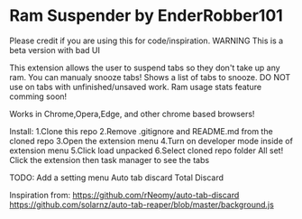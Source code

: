 # Ram Suspender by EnderRobber101
Please credit if you are using this for code/inspiration.
WARNING This is a beta version with bad UI

This extension allows the user to suspend tabs so they don't take up any ram. You can manualy snooze tabs! Shows a list of tabs to snooze. DO NOT use on tabs with unfinished/unsaved work. Ram usage stats feature comming soon! 

Works in Chrome,Opera,Edge, and other chrome based browsers!

Install:
1.Clone this repo 
2.Remove .gitignore and README.md from the cloned repo
3.Open the extension menu
4.Turn on developer mode inside of extension menu
5.Click load unpacked
6.Select cloned repo folder
All set!
Click the extension then task manager to see the tabs

TODO: 
Add a setting menu
Auto tab discard
Total Discard


Inspiration from:
https://github.com/rNeomy/auto-tab-discard
https://github.com/solarnz/auto-tab-reaper/blob/master/background.js
